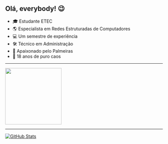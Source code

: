 ## Olá, everybody! :wink:

- :mortar_board: Estudante ETEC
- :earth_americas: Especialista em Redes Estruturadas de Computadores
- :computer: Um semestre de experiência
- :hammer_and_wrench: Técnico em Administração
- :purple_heart: Apaixonado pelo Palmeiras
- :angel: 18 anos de puro caos
<hr>
<a href="https://github.com/kexnux/kexnux">
<img height="180em" src="https://github-readme-stats.vercel.app/api/top-langs/?username=maxxdiego&layout=compact&langs_count=7&theme=dracula"/>
</a>
<hr>
<a href="https://github.com/kexnux/kexnux">
<img align="center" src="https://github-readme-stats.vercel.app/api?username=maxxdiego&show_icons=true&line_height=27&theme=dracula" alt="GitHub Stats"/>
</a>
